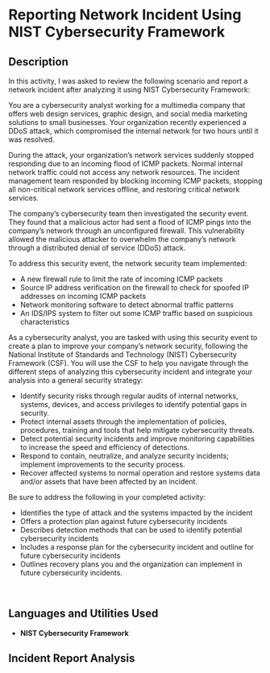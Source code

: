 <h1>Reporting Network Incident Using NIST Cybersecurity Framework</h1>

<h2>Description</h2>

In this activity, I was asked to review the following scenario and report a network incident after analyzing it using NIST Cybersecurity Framework:

You are a cybersecurity analyst working for a multimedia company that offers web design services, graphic design, and social media marketing solutions to small businesses. Your organization recently experienced a DDoS attack, which compromised the internal network for two hours until it was resolved.

During the attack, your organization’s network services suddenly stopped responding due to an incoming flood of ICMP packets. Normal internal network traffic could not access any network resources. The incident management team responded by blocking incoming ICMP packets, stopping all non-critical network services offline, and restoring critical network services. 

The company’s cybersecurity team then investigated the security event. They found that a malicious actor had sent a flood of ICMP pings into the company’s network through an unconfigured firewall. This vulnerability allowed the malicious attacker to overwhelm the company’s network through a distributed denial of service (DDoS) attack. 

To address this security event, the network security team implemented: 
- A new firewall rule to limit the rate of incoming ICMP packets
- Source IP address verification on the firewall to check for spoofed IP addresses on incoming ICMP packets
- Network monitoring software to detect abnormal traffic patterns
- An IDS/IPS system to filter out some ICMP traffic based on suspicious characteristics

As a cybersecurity analyst, you are tasked with using this security event to create a plan to improve your company’s network security, following the National Institute of Standards and Technology (NIST) Cybersecurity Framework (CSF). You will use the CSF to help you navigate through the different steps of analyzing this cybersecurity incident and integrate your analysis into a general security strategy:
- Identify security risks through regular audits of internal networks, systems, devices, and access privileges to identify potential gaps in security. 
- Protect internal assets through the implementation of policies, procedures, training and tools that help mitigate cybersecurity threats. 
- Detect potential security incidents and improve monitoring capabilities to increase the speed and efficiency of detections. 
- Respond to contain, neutralize, and analyze security incidents; implement improvements to the security process. 
- Recover affected systems to normal operation and restore systems data and/or assets that have been affected by an incident. 

Be sure to address the following in your completed activity:
- Identifies the type of attack and the systems impacted by the incident
- Offers a protection plan against future cybersecurity incidents
- Describes detection methods that can be used to identify potential cybersecurity incidents
- Includes a response plan for the cybersecurity incident and outline for future cybersecurity incidents
- Outlines recovery plans you and the organization can implement in future cybersecurity incidents.

<br />


<h2>Languages and Utilities Used</h2>

- <b>NIST Cybersecurity Framework</b> 


<h2>Incident Report Analysis</h2>

<p align="center">
 </p>
